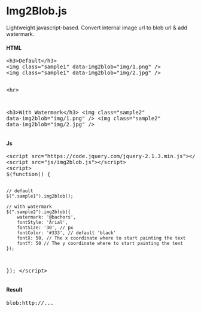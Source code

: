 # Img2Blob.js
Lightweight javascript-based. Convert internal image url to blob url &amp; add watermark.

<h4>HTML</h4>
<pre>&lt;h3&gt;Default&lt;/h3&gt;
&lt;img class="sample1" data-img2blob="img/1.png" /&gt;
&lt;img class="sample1" data-img2blob="img/2.jpg" /&gt;

&lt;hr&gt;

&lt;h3&gt;With Watermark&lt;/h3&gt;
&lt;img class="sample2" data-img2blob="img/1.png" /&gt;
&lt;img class="sample2" data-img2blob="img/2.jpg" /&gt;</pre>

<h4>Js</h4>
<pre>&lt;script src="https://code.jquery.com/jquery-2.1.3.min.js"&gt;&lt;/script&gt;
&lt;script src="js/img2blob.js"&gt;&lt;/script&gt;        
&lt;script&gt;
$(function() {

    // default
    $(".sample1").img2blob();
    
    // with watermark
    $(".sample2").img2blob({
        watermark: '@bachors',
        fontStyle: 'Arial',
        fontSize: '30', // px
        fontColor: '#333', // default 'black'
        fontX: 50, // The x coordinate where to start painting the text
        fontY: 50 // The y coordinate where to start painting the text
    });

});
&lt;/script&gt;</pre>

<h4>Result</h4>
<pre>blob:http://...</pre>
